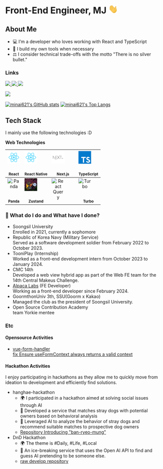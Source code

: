 <h1>Front-End Engineer, MJ <img  src="https://raw.githubusercontent.com/ABSphreak/ABSphreak/master/gifs/Hi.gif" width="30px"></h1>

## About Me
- 💻 I’m a developer who loves working with React and TypeScript
- 🔧 I build my own tools when necessary
- ⚖️ I consider technical trade-offs with the motto "There is no silver bullet."

### Links
<p>
<a href="mailto: minai621@naver.com">
  <img src="https://img.shields.io/badge/-MJ-03C75A?style=flat-square&logo=naver&logoColor=white&link=mailto:minai621@naver.com"/>
</a>
  
<a href="https://www.linkedin.com/in/ritik-rawal-698a18142/">
 <img src="https://img.shields.io/badge/-MJ-blue?style=flat-square&logo=Linkedin&logoColor=white&link=https://www.linkedin.com/in/ritik-rawal-698a18142"/>
</a>

<a href="https://velog.io/@mindev/posts">
 <img src="https://img.shields.io/badge/-velog-green?style=flat-square&logo=twitter&logoColor=white&link=https://velog.io/@mindev/posts"/>
</a>
</p>

![](https://komarev.com/ghpvc/?username=minai621&color=blue) <br/>

[![minai621's GitHub stats](https://github-readme-stats.vercel.app/api?username=minai621)](https://github.com/anuraghazra/github-readme-stats)
[![minai621's Top Langs](https://github-readme-stats.vercel.app/api/top-langs/?username=minai621&layout=compact)](https://github.com/delay-100/github-readme-stats)
 


## Tech Stack

I mainly use the following technologies :D

**Web Technologies**

| <div align="center" style="height: 80px; display: flex; flex-direction: column; justify-content: space-between;"><img title="React" alt="React" width="40px" src="https://raw.githubusercontent.com/github/explore/master/topics/react/react.png"><br><sub style="font-weight: bold;">React</sub></div> | <div align="center" style="height: 80px; display: flex; flex-direction: column; justify-content: space-between;"><img title="React Native" alt="React Native" width="40px" src="https://raw.githubusercontent.com/github/explore/master/topics/react-native/react-native.png"><br><sub style="font-weight: bold;">React Native</sub></div> | <div align="center" style="height: 80px; display: flex; flex-direction: column; justify-content: space-between;"><img title="Next.js" alt="Next.js" width="40px" src="https://raw.githubusercontent.com/github/explore/main/topics/nextjs/nextjs.png"><br><sub style="font-weight: bold;">Next.js</sub></div> | <div align="center" style="height: 80px; display: flex; flex-direction: column; justify-content: space-between;"><img title="TypeScript" alt="TypeScript" width="40px" src="https://raw.githubusercontent.com/github/explore/main/topics/typescript/typescript.png"><br><sub style="font-weight: bold;">TypeScript</sub></div> |
|--|--|--|--|
| <div align="center" style="height: 80px; display: flex; flex-direction: column; justify-content: space-between;"><img title="Panda" alt="Panda" width="40px" src="https://github.com/minai621/minai621/assets/80272444/632e3752-5af8-471a-a916-20401398228e"><br><sub style="font-weight: bold;">Panda</sub></div> | <div align="center" style="height: 80px; display: flex; flex-direction: column; justify-content: space-between;"><img title="Zustand" alt="Zustand" width="40px" src="https://raw.githubusercontent.com/github/explore/main/topics/zustand/zustand.png"><br><sub style="font-weight: bold;">Zustand</sub></div> | <div align="center" style="height: 80px; display: flex; flex-direction: column; justify-content: space-between;"><img title="React Query" alt="React Query" width="40px" src="https://github.com/minai621/minai621/assets/80272444/5a772f8f-a368-43a8-98ad-734e2cedd98d"><br><sub style="font-weight: bold;">React Query</sub></div> | <div align="center" style="height: 80px; display: flex; flex-direction: column; justify-content: space-between;"><img title="Turbo" alt="Turbo" width="40px" src="https://github.com/minai621/minai621/assets/80272444/de1a370e-feac-4d56-b5bf-c7a074bc57be"><br><sub style="font-weight: bold;">Turbo</sub></div> |


### 🌱 What do I do and What have I done?

- Soongsil University <br />
Enrolled in 2021, currently a sophomore
- Republic of Korea Navy (Military Service) <br />
Served as a software development soldier from February 2022 to October 2023.
- TooniPlay (Internship) <br />
Worked as a front-end development intern from October 2023 to January 2024.
- CMC 14th <br />
Developed a web view hybrid app as part of the Web FE team for the 14th Central Makeus Challenge.
- [Alpaca Labs](https://www.alphaca.kr/) (FE Developer) <br />
Working as a front-end developer since February 2024.
- GoormthonUniv 3th, SSU(Goorm x Kakao) <br />
Managed the club as the president of Soongsil University.
- Open Source Contribution Academy <br />
team Yorkie mentee


### Etc

#### Opensource Activities
- [vue-form-handler](https://www.github.com/dbssman/vue-form-handler)  <br />
[fix Ensure useFormContext always returns a valid context](https://github.com/dbssman/vue-form-handler/pull/74)

#### Hackathon Activities
I enjoy participating in hackathons as they allow me to quickly move from ideation to development and efficiently find solutions.

- hanghae-hackathon <br/>
  - 🌍 I participated in a hackathon aimed at solving social issues through AI<br/>
  - 🐶 Developed a service that matches stray dogs with potential owners based on behavioral analysis<br/>
  - 🤖 Leveraged AI to analyze the behavior of stray dogs and recommend suitable matches to prospective dog owners
  - [Repository Introducing "ban-ryeo-mung"](https://github.com/hanghae-hackathon/100-frontend)
- DnD Hackathon
  - 🌍 The theme is #Daily, #Life, #Local
  - 🤖 An ice-breaking service that uses the Open AI API to find and guess AI pretending to be someone else.
  - [raw develop repository](https://github.com/eyeco-org/frontend)


